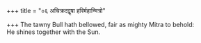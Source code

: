 +++
title = "०६ अचिक्रदद्वृषा हरिर्महान्मित्रो"

+++
The tawny Bull hath bellowed, fair as mighty Mitra to behold:  
     He shines together with the Sun.